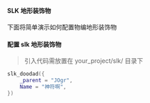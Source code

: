 #### SLK 地形装饰物

下面将简单演示如何配置物编地形装饰物

#### 配置 slk 地形装饰物

> 引入代码需放置在 your_project/slk/ 目录下

```lua
slk_doodad({
    _parent = "JOgr",
    Name = "神符啊",
})
```